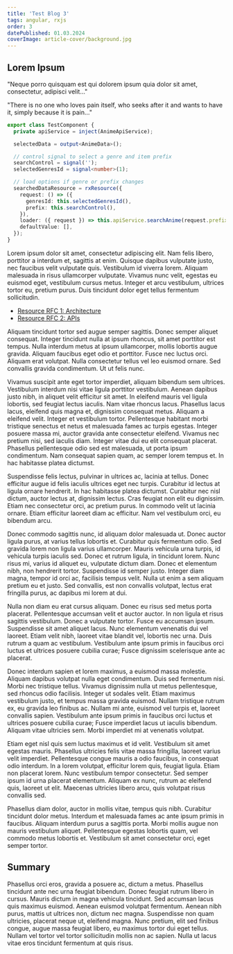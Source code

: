 ```yaml
---
title: 'Test Blog 3'
tags: angular, rxjs
order: 3
datePublished: 01.03.2024
coverImage: article-cover/background.jpg
---
```


## Lorem Ipsum

"Neque porro quisquam est qui dolorem ipsum quia dolor sit amet, consectetur, adipisci velit..."

"There is no one who loves pain itself, who seeks after it and wants to have it, simply because it is pain..."

```typescript
export class TestComponent {
  private apiService = inject(AnimeApiService);

  selectedData = output<AnimeData>();

  // control signal to select a genre and item prefix
  searchControl = signal('');
  selectedGenresId = signal<number>(1);

  // load options if genre or prefix changes
  searchedDataResource = rxResource({
    request: () => ({
      genresId: this.selectedGenresId(),
      prefix: this.searchControl(),
    }),
    loader: ({ request }) => this.apiService.searchAnime(request.prefix, request.genresId),
    defaultValue: [],
  });
}
```

Lorem ipsum dolor sit amet, consectetur adipiscing elit. Nam felis libero, porttitor a interdum et, sagittis at enim. Quisque dapibus vulputate justo, nec faucibus velit vulputate quis. Vestibulum id viverra lorem. Aliquam malesuada in risus ullamcorper vulputate. Vivamus nunc velit, egestas eu euismod eget, vestibulum cursus metus. Integer et arcu vestibulum, ultrices tortor eu, pretium purus. Duis tincidunt dolor eget tellus fermentum sollicitudin.

- [Resource RFC 1: Architecture](https://github.com/angular/angular/discussions/60120)
- [Resource RFC 2: APIs](https://github.com/angular/angular/discussions/60121)

Aliquam tincidunt tortor sed augue semper sagittis. Donec semper aliquet consequat. Integer tincidunt nulla at ipsum rhoncus, sit amet porttitor est tempus. Nulla interdum metus at ipsum ullamcorper, mollis lobortis augue gravida. Aliquam faucibus eget odio et porttitor. Fusce nec luctus orci. Aliquam erat volutpat. Nulla consectetur tellus vel leo euismod ornare. Sed convallis gravida condimentum. Ut ut felis nunc.

Vivamus suscipit ante eget tortor imperdiet, aliquam bibendum sem ultrices. Vestibulum interdum nisi vitae ligula porttitor vestibulum. Aenean dapibus justo nibh, in aliquet velit efficitur sit amet. In eleifend mauris vel ligula lobortis, sed feugiat lectus iaculis. Nam vitae rhoncus lacus. Phasellus lacus lacus, eleifend quis magna et, dignissim consequat metus. Aliquam a eleifend velit. Integer et vestibulum tortor. Pellentesque habitant morbi tristique senectus et netus et malesuada fames ac turpis egestas. Integer posuere massa mi, auctor gravida ante consectetur eleifend. Vivamus nec pretium nisi, sed iaculis diam. Integer vitae dui eu elit consequat placerat. Phasellus pellentesque odio sed est malesuada, ut porta ipsum condimentum. Nam consequat sapien quam, ac semper lorem tempus et. In hac habitasse platea dictumst.

Suspendisse felis lectus, pulvinar in ultrices ac, lacinia at tellus. Donec efficitur augue id felis iaculis ultrices eget nec turpis. Curabitur id lectus at ligula ornare hendrerit. In hac habitasse platea dictumst. Curabitur nec nisl dictum, auctor lectus at, dignissim lectus. Cras feugiat non elit eu dignissim. Etiam nec consectetur orci, ac pretium purus. In commodo velit ut lacinia ornare. Etiam efficitur laoreet diam ac efficitur. Nam vel vestibulum orci, eu bibendum arcu.

Donec commodo sagittis nunc, id aliquam dolor malesuada ut. Donec auctor ligula purus, at varius tellus lobortis et. Curabitur quis fermentum odio. Sed gravida lorem non ligula varius ullamcorper. Mauris vehicula urna turpis, id vehicula turpis iaculis sed. Donec et rutrum ligula, in tincidunt lorem. Nunc risus mi, varius id aliquet eu, vulputate dictum diam. Donec et elementum nibh, non hendrerit tortor. Suspendisse id semper justo. Integer diam magna, tempor id orci ac, facilisis tempus velit. Nulla ut enim a sem aliquam pretium eu et justo. Sed convallis, est non convallis volutpat, lectus erat fringilla purus, ac dapibus mi lorem at dui.

Nulla non diam eu erat cursus aliquam. Donec eu risus sed metus porta placerat. Pellentesque accumsan velit et auctor auctor. In non ligula et risus sagittis vestibulum. Donec a vulputate tortor. Fusce eu accumsan ipsum. Suspendisse sit amet aliquet lacus. Nunc elementum venenatis dui vel laoreet. Etiam velit nibh, laoreet vitae blandit vel, lobortis nec urna. Duis rutrum a quam ac vestibulum. Vestibulum ante ipsum primis in faucibus orci luctus et ultrices posuere cubilia curae; Fusce dignissim scelerisque ante ac placerat.

Donec interdum sapien et lorem maximus, a euismod massa molestie. Aliquam dapibus volutpat nulla eget condimentum. Duis sed fermentum nisi. Morbi nec tristique tellus. Vivamus dignissim nulla ut metus pellentesque, sed rhoncus odio facilisis. Integer ut sodales velit. Etiam maximus vestibulum justo, et tempus massa gravida euismod. Nullam tristique rutrum ex, eu gravida leo finibus ac. Nullam mi ante, euismod vel turpis et, laoreet convallis sapien. Vestibulum ante ipsum primis in faucibus orci luctus et ultrices posuere cubilia curae; Fusce imperdiet lacus ut iaculis bibendum. Aliquam vitae ultricies sem. Morbi imperdiet mi at venenatis volutpat.

Etiam eget nisl quis sem luctus maximus et id velit. Vestibulum sit amet egestas mauris. Phasellus ultricies felis vitae massa fringilla, laoreet varius velit imperdiet. Pellentesque congue mauris a odio faucibus, in consequat odio interdum. In a lorem volutpat, efficitur lorem quis, feugiat ligula. Etiam non placerat lorem. Nunc vestibulum tempor consectetur. Sed semper ipsum id urna placerat elementum. Aliquam ex nunc, rutrum ac eleifend quis, laoreet ut elit. Maecenas ultricies libero arcu, quis volutpat risus convallis sed.

Phasellus diam dolor, auctor in mollis vitae, tempus quis nibh. Curabitur tincidunt dolor metus. Interdum et malesuada fames ac ante ipsum primis in faucibus. Aliquam interdum purus a sagittis porta. Morbi mollis augue non mauris vestibulum aliquet. Pellentesque egestas lobortis quam, vel commodo metus lobortis et. Vestibulum sit amet consectetur orci, eget semper tortor.

## Summary

Phasellus orci eros, gravida a posuere ac, dictum a metus. Phasellus tincidunt ante nec urna feugiat bibendum. Donec feugiat rutrum libero in cursus. Mauris dictum in magna vehicula tincidunt. Sed accumsan lacus quis maximus euismod. Aenean euismod volutpat fermentum. Aenean nibh purus, mattis ut ultrices non, dictum nec magna. Suspendisse non quam ultricies, placerat neque ut, eleifend magna. Nunc pretium, elit sed finibus congue, augue massa feugiat libero, eu maximus tortor dui eget tellus. Nullam vel tortor vel tortor sollicitudin mollis non ac sapien. Nulla ut lacus vitae eros tincidunt fermentum at quis risus.
